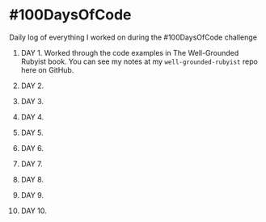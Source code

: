 # #100DaysOfCode
Daily log of everything I worked on during the #100DaysOfCode challenge

1. DAY 1. Worked through the code examples in The Well-Grounded Rubyist book. You can see my notes at my `well-grounded-rubyist` repo here on GitHub.

1. DAY 2.
1. DAY 3.
1. DAY 4.
1. DAY 5.
1. DAY 6.
1. DAY 7.
1. DAY 8.
1. DAY 9.
1. DAY 10.
